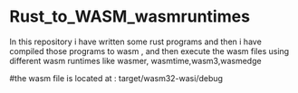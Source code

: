 # Rust_to_WASM_wasmruntimes
In this repository i have written some rust programs and then i have compiled those programs to wasm , and then execute the wasm files using different wasm runtimes like
wasmer, wasmtime,wasm3,wasmedge

#the wasm file is located at : target/wasm32-wasi/debug
